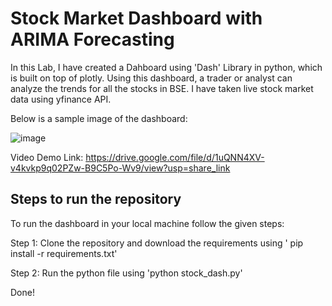 # Stock Market Dashboard with ARIMA Forecasting

In this Lab, I have created a Dahboard using 'Dash' Library in python, which is built on top of plotly. Using this dashboard, a trader or analyst can analyze the trends for all the stocks in BSE. I have taken live stock market data using yfinance API.

Below is a sample image of the dashboard: 

![image](https://user-images.githubusercontent.com/58655145/201965450-bc6cee66-a418-4473-85fc-06cc5ae62074.png)

Video Demo Link: https://drive.google.com/file/d/1uQNN4XV-v4kvkp9q02PZw-B9C5Po-Wv9/view?usp=share_link

## Steps to run the repository

To run the dashboard in your local machine follow the given steps:

Step 1: Clone the repository and download the requirements using ' pip install -r requirements.txt'

Step 2: Run the python file using 'python stock_dash.py'

Done!
